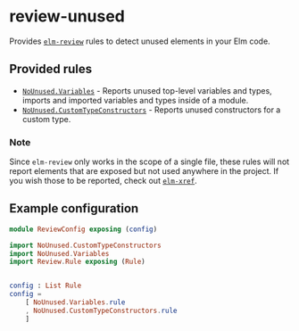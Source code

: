 # review-unused

Provides [`elm-review`](https://package.elm-lang.org/packages/jfmengels/elm-review/latest/) rules to detect unused elements in your Elm code.

## Provided rules

- [`NoUnused.Variables`](./NoUnused-Variables) - Reports unused top-level variables and types, imports and imported variables and types inside of a module.
- [`NoUnused.CustomTypeConstructors`](./NoUnused-CustomTypeConstructors) - Reports unused constructors for a custom type.

### Note

Since `elm-review` only works in the scope of a single file, these rules
will not report elements that are exposed but not used anywhere in the project.
If you wish those to be reported, check out [`elm-xref`](https://github.com/zwilias/elm-xref).

## Example configuration

```elm
module ReviewConfig exposing (config)

import NoUnused.CustomTypeConstructors
import NoUnused.Variables
import Review.Rule exposing (Rule)


config : List Rule
config =
    [ NoUnused.Variables.rule
    , NoUnused.CustomTypeConstructors.rule
    ]
```
